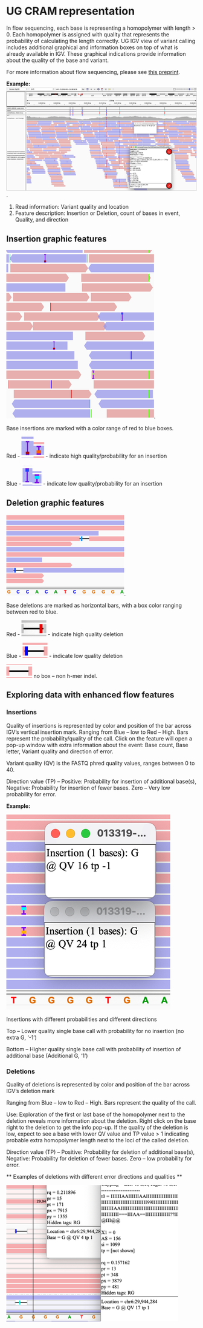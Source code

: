 # UG CRAM representation
In flow sequencing, each base is representing a homopolymer with length > 0. Each homopolymer is assigned with quality that represents the probability of calculating the length correctly. UG IGV view of variant calling includes additional graphical and information boxes on top of what is already available in IGV. These graphical indications provide information about the quality of the base and variant. 

For more information about flow sequencing, please see [this preprint](https://www.biorxiv.org/content/10.1101/2022.05.29.493900). 

**Example:** 
![UG data alignment](igv/Picture1.png). 

1. Read information: Variant quality and location 
2. Feature description: Insertion or Deletion, count of bases in event, Quality, and direction  

## Insertion graphic features
![Zoomed in data](igv/Picture2.png).

Base insertions are marked with a color range of red to blue boxes. 

Red - ![Insertion 1](igv/Picture3.png)![Insertion 2](igv/Picture4.png) - indicate high quality/probability for an insertion

Blue - ![Insertion 3](igv/Picture5.png)![Insertion 4](igv/Picture6.png) - indicate low quality/probability for an insertion

## Deletion graphic features

![Zoomed in data](igv/Picture7.png).

Base deletions are marked as horizontal bars, with a box color ranging between red to blue. 

Red - ![Deletion 1](igv/Picture8.png) - indicate high quality deletion 

Blue - ![Deletion 3](igv/Picture9.png) - indicate low quality deletion 

![Deletion 4](igv/Picture10.png) no box – non h-mer indel. 

## Exploring data with enhanced flow features 

### Insertions 

Quality of insertions is represented by color and position of the bar across IGV’s vertical insertion mark. Ranging from Blue – low to Red – High. Bars represent the probability/quality of the call. Click on the feature will open a pop-up window with extra information about the event: Base count, Base letter, Variant quality and direction of error.  

Variant quality (QV) is the FASTQ phred quality values, ranges between 0 to 40. 

Direction value (TP) – Positive: Probability for insertion of additional base(s), Negative: Probability for insertion of fewer bases. Zero – Very low probability for error. 

**Example:** 

![Insertion examples](igv/Picture11.png)

Insertions with different probabilities and different directions 

Top – Lower quality single base call with probability for no insertion (no extra G, ‘-1’) 

Bottom – Higher quality single base call with probability of insertion of additional base (Additional G, ‘1’) 

### Deletions

Quality of deletions is represented by color and position of the bar across IGV’s deletion mark 

Ranging from Blue – low to Red – High. Bars represent the quality of the call. 

Use: Exploration of the first or last base of the homopolymer next to the deletion reveals more information about the deletion. Right click on the base right to the deletion to get the info pop-up. If the quality of the deletion is low, expect to see a base with lower QV value and TP value > 1 indicating probable extra homopolymer length next to the loci of the called deletion. 

Direction value (TP) – Positive: Probability for deletion of additional base(s), Negative: Probability for deletion of fewer bases. Zero – low probability for error. 

** Examples of deletions with different error directions and qualities **

![Deletion examples](igv/Picture14.png)